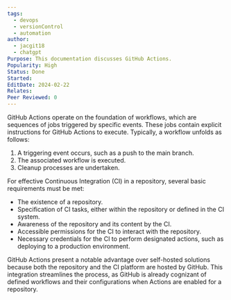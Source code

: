 ```yaml
---
tags:
  - devops
  - versionControl
  - automation
author:
  - jacgit18
  - chatgpt
Purpose: This documentation discusses GitHub Actions.
Popularity: High
Status: Done
Started: 
EditDate: 2024-02-22
Relates: 
Peer Reviewed: 0
---
```

GitHub Actions operate on the foundation of workflows, which are sequences of jobs triggered by specific events. These jobs contain explicit instructions for GitHub Actions to execute. Typically, a workflow unfolds as follows:

1. A triggering event occurs, such as a push to the main branch.
2. The associated workflow is executed.
3. Cleanup processes are undertaken.

For effective Continuous Integration (CI) in a repository, several basic requirements must be met:

- The existence of a repository.
- Specification of CI tasks, either within the repository or defined in the CI system.
- Awareness of the repository and its content by the CI.
- Accessible permissions for the CI to interact with the repository.
- Necessary credentials for the CI to perform designated actions, such as deploying to a production environment.

GitHub Actions present a notable advantage over self-hosted solutions because both the repository and the CI platform are hosted by GitHub. This integration streamlines the process, as GitHub is already cognizant of defined workflows and their configurations when Actions are enabled for a repository.